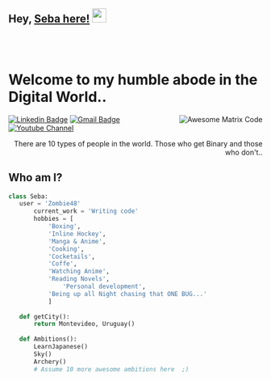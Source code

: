## Hey, [Seba here!](https://github.com/soriagorgoroso)  <img src="https://media.giphy.com/media/hvRJCLFzcasrR4ia7z/giphy.gif" width="28px" height="28px">


<br/>
<br/>


<h1>Welcome to my humble abode in the Digital World..</h1> 

<img src = 'https://github.com/MarikIshtar007/MarikIshtar007/blob/master/images/matrix.gif' alt = 'Awesome Matrix Code' align='right'/>

[![Linkedin Badge](https://img.shields.io/badge/-Linkedin-blue?style=flat-square&logo=Linkedin&logoColor=white&link=https://www.linkedin.com/in/haany-ali)](https://www.linkedin.com/in/soriagorgoroso) 
[![Gmail Badge](https://img.shields.io/badge/-sebastian.gorgoroso@cencosud.com-c14438?style=flat-square&logo=Gmail&logoColor=white&link=mailto:sebastian.gorgoroso@gmail.com)](mailto:asterp04@gmail.com) 
[![Youtube Channel](https://img.shields.io/badge/-Little&Cat-c14438?style=flat-square&logo=Youtube&link=https://www.youtube.com/channel/UCietjxpksncMdOUkycv5nqA)](https://www.youtube.com/watch?v=LTTtM8TGAmo)

<div style="text-align: right">There are 10 types of people in the world. Those who get Binary and those who don't.. </div>


## Who am I?
 ```python
 class Seba:
 	user = 'Zombie48'
		current_work = 'Writing code'
		hobbies = [
			'Boxing',
			'Inline Hockey',
			'Manga & Anime',
			'Cooking',
			'Cocketails',
			'Coffe',
			'Watching Anime',
			'Reading Novels',
		        'Personal development',
			'Being up all Night chasing that ONE BUG...'
			]
	
	def getCity():
		return Montevideo, Uruguay()
	
	def Ambitions():
		LearnJapanese()
		Sky()
		Archery()
		# Assume 10 more awesome ambitions here  ;)
	
 ```
 
